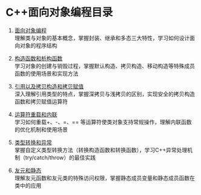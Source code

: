 # C++面向对象编程目录

1. [面向对象编程](./01.面向对象编程.md)  
理解类与对象的基本概念，掌握封装、继承和多态三大特性，学习如何设计面向对象的程序结构

2. [构造函数和析构函数](./02.构造函数和析构函数.md)  
学习对象的创建与销毁过程，掌握默认构造、拷贝构造、移动构造等特殊成员函数的使用场景和实现方法

3. [引用以及拷贝构造和拷贝赋值](./03.引用以及拷贝构造和拷贝赋值.md)  
深入理解引用类型的特点，掌握深拷贝与浅拷贝的区别，实现安全的拷贝构造函数和拷贝赋值运算符

4. [运算符重载和内联](./04.运算符重载和内联.md)  
学习如何重载+、-、=、== 等运算符使类对象支持常规操作，理解内联函数的优化机制和使用场景

5. [类型转换和异常](./05.类型转换和异常.md)  
掌握自定义类型转换方法（转换构造函数和转换函数），学习C++异常处理机制（try/catch/throw）的最佳实践

6. [友元和静态](./06.友元和静态.md)  
理解友元函数和友元类的特殊访问权限，掌握静态成员变量和静态成员函数在类中的应用